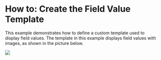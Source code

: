 # How to: Create the Field Value Template


This example demonstrates how to define a custom template used to display field values. The template in this example displays field values with images, as shown in the picture below.

![](~/images/CreateFieldValueTemplate.png)



